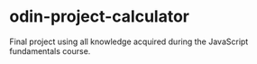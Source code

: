 # odin-project-calculator

Final project using all knowledge acquired during the JavaScript fundamentals course.